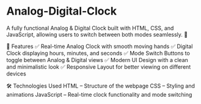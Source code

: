 # Analog-Digital-Clock
A fully functional Analog & Digital Clock built with HTML, CSS, and JavaScript, allowing users to switch between both modes seamlessly. 🎯

🚀 Features
✅ Real-time Analog Clock with smooth moving hands
✅ Digital Clock displaying hours, minutes, and seconds
✅ Mode Switch Buttons to toggle between Analog & Digital views
✅ Modern UI Design with a clean and minimalistic look
✅ Responsive Layout for better viewing on different devices

🛠️ Technologies Used
HTML – Structure of the webpage
CSS – Styling and animations
JavaScript – Real-time clock functionality and mode switching
